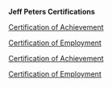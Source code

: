 **Jeff Peters Certifications**


[Certification of Achievement](/JeffPeters/CertificationOfAchievement.md#:~:text=JeffPetersCertificationOfAchievement.md)


[Certification of Employment](/JeffPeters/CertificationOfEmployment.md#:~:text=JeffPetersCertificationOfEmployment.md)



[Certification of Achievement](/JeffPeters/JeffPetersCertificationOfAchievement.png#:~:text=JeffPetersCertificationOfAchievement.png?raw=true)


[Certification of Employment](/JeffPeters/JeffPetersCertificationOfEmployment.png#:~:text=JeffPetersCertificationOfEmployment.png?raw=true)
